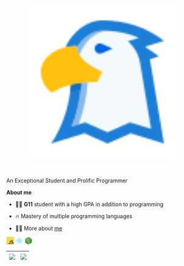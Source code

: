 <p align="center"><a href="https://blueagle.top"><img width="80%" src="./assets/logo.svg"/></a></p>

<br />

An Exceptional Student and Prolific Programmer

**About me**

- 👨‍🎓 **G11** student with a high GPA in addition to programming

- 🔥 Mastery of multiple programming languages

- 💁‍♂️ More about [me](https://blueagle.top/)

<code><img height="20" alt="javascript" src="https://raw.githubusercontent.com/github/explore/80688e429a7d4ef2fca1e82350fe8e3517d3494d/topics/javascript/javascript.png"></code>
<code><img height="20" alt="react" src="https://raw.githubusercontent.com/github/explore/80688e429a7d4ef2fca1e82350fe8e3517d3494d/topics/react/react.png"></code>
<code><img height="20" alt="nodejs" src="https://raw.githubusercontent.com/github/explore/80688e429a7d4ef2fca1e82350fe8e3517d3494d/topics/nodejs/nodejs.png"></code>    

| <img align="center" src="https://github-readme-stats.vercel.app/api?username=blueagler&count_private=true&show_icons=true&include_all_commits=true&theme=algolia&hide_border=true"/> | <img align="center" src="https://github-readme-stats.vercel.app/api/top-langs/?username=blueagler&langs_count=10&layout=compact&theme=jolly&hide_border=true"/> |
| ------------- | ------------- |
